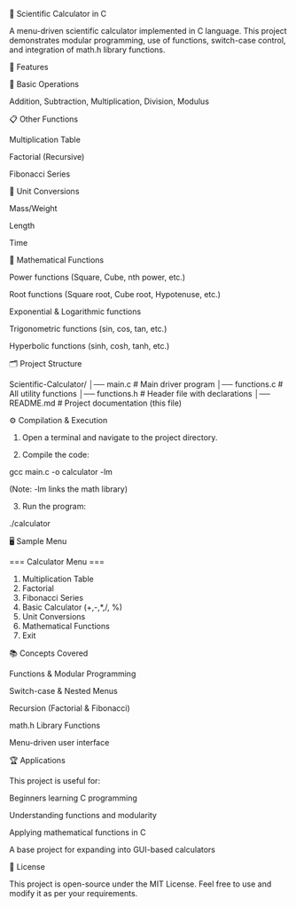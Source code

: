 🧮 Scientific Calculator in C

A menu-driven scientific calculator implemented in C language.
This project demonstrates modular programming, use of functions, switch-case control, and integration of math.h library functions.


🚀 Features

🔢 Basic Operations

Addition, Subtraction, Multiplication, Division, Modulus


📋 Other Functions

Multiplication Table

Factorial (Recursive)

Fibonacci Series


📐 Unit Conversions

Mass/Weight

Length

Time


🧠 Mathematical Functions

Power functions (Square, Cube, nth power, etc.)

Root functions (Square root, Cube root, Hypotenuse, etc.)

Exponential & Logarithmic functions

Trigonometric functions (sin, cos, tan, etc.)

Hyperbolic functions (sinh, cosh, tanh, etc.)



🗂️ Project Structure

Scientific-Calculator/
│── main.c # Main driver program
│── functions.c # All utility functions
│── functions.h # Header file with declarations
│── README.md # Project documentation (this file)


⚙️ Compilation & Execution

1. Open a terminal and navigate to the project directory.


2. Compile the code:

gcc main.c -o calculator -lm

(Note: -lm links the math library)


3. Run the program:

./calculator


🖥️ Sample Menu

=== Calculator Menu ===
1. Multiplication Table
2. Factorial
3. Fibonacci Series
4. Basic Calculator (+,-,*,/, %)
5. Unit Conversions
6. Mathematical Functions
0. Exit


📚 Concepts Covered

Functions & Modular Programming

Switch-case & Nested Menus

Recursion (Factorial & Fibonacci)

math.h Library Functions

Menu-driven user interface


🏆 Applications

This project is useful for:

Beginners learning C programming

Understanding functions and modularity

Applying mathematical functions in C

A base project for expanding into GUI-based calculators


📜 License

This project is open-source under the MIT License.
Feel free to use and modify it as per your requirements.

